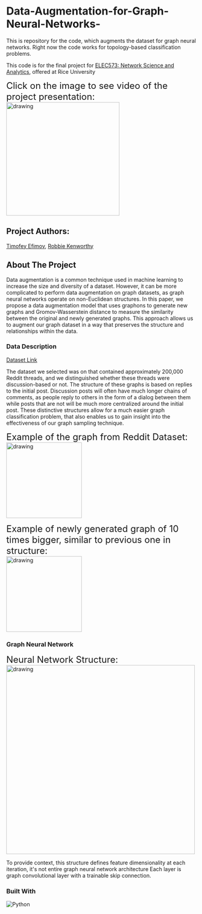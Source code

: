 # Data-Augmentation-for-Graph-Neural-Networks-

This is repository for the code, which augments the dataset for graph neural networks.
Right now the code works for topology-based classification problems. 

This code is for the final project for [ELEC573: Network Science and Analytics](http://networkscience.rice.edu/), offered at Rice University




 <font size="5s"> Click on the image to see video of the project presentation: </font>
 <br>
[ <img src="https://i.ibb.co/ZSzZnqK/2022-12-12-11.png" alt="drawing" height="300"/>](https://www.youtube.com/watch?v=4yZ9ck3_f88)

## Project Authors: 

[Timofey Efimov](https://github.com/timofey-efimov), [Robbie Kenworthy](https://github.com/mahoganu)

<!-- ABOUT THE PROJECT -->
## About The Project


Data augmentation is a common technique used in machine learning to increase the size and diversity of a dataset. However, it can be more complicated to perform data augmentation on graph datasets, as graph neural networks operate on non-Euclidean structures. In this paper, we propose a data augmentation model that uses graphons to generate new graphs and Gromov-Wasserstein distance to measure the similarity between the original and newly generated graphs. This approach allows us to augment our graph dataset in a way that preserves the structure and relationships within the data.


 

### Data Description

[Dataset Link](https://snap.stanford.edu/data/reddit_threads.html)

The dataset we selected was on that contained approximately 200,000 Reddit threads,
and we distinguished whether these threads were discussion-based or not. The structure of these
graphs is based on replies to the initial post. Discussion posts will often have much longer chains of
comments, as people reply to others in the form of a dialog between them while posts that are not
will be much more centralized around the initial post. These distinctive structures allow for a much
easier graph classification problem, that also enables us to gain insight into the effectiveness of our
graph sampling technique.

 <font size="5s"> Example of the graph from Reddit Dataset: </font>
 <br>
 <img src="https://i.ibb.co/6tPdrQ4/10nodes.png" alt="drawing" width="200"/>


<font size="5s"> Example of newly generated graph of 10 times bigger, similar to previous one in structure: </font>
 <br>
 <img src="https://i.ibb.co/Jqmrj79/100nodes.png" alt="drawing" width="200"/>

### Graph Neural Network

<font size="5s"> Neural Network Structure: </font>
 <br>
 <img src="https://i.ibb.co/qNStXct/NNarch.png" alt="drawing" width="500"/>
 
To provide context, this structure defines feature dimensionality at each iteration, it's not entire graph neural network architecture
Each layer is graph convolutional layer with a trainable skip connection.


### Built With

<!-- * [![py][Python]][Python-url]
* [![sp][Spacy]][Spacy-url] -->

 ![Python](https://img.shields.io/badge/python-3670A0?style=for-the-badge&logo=python&logoColor=ffdd54)

